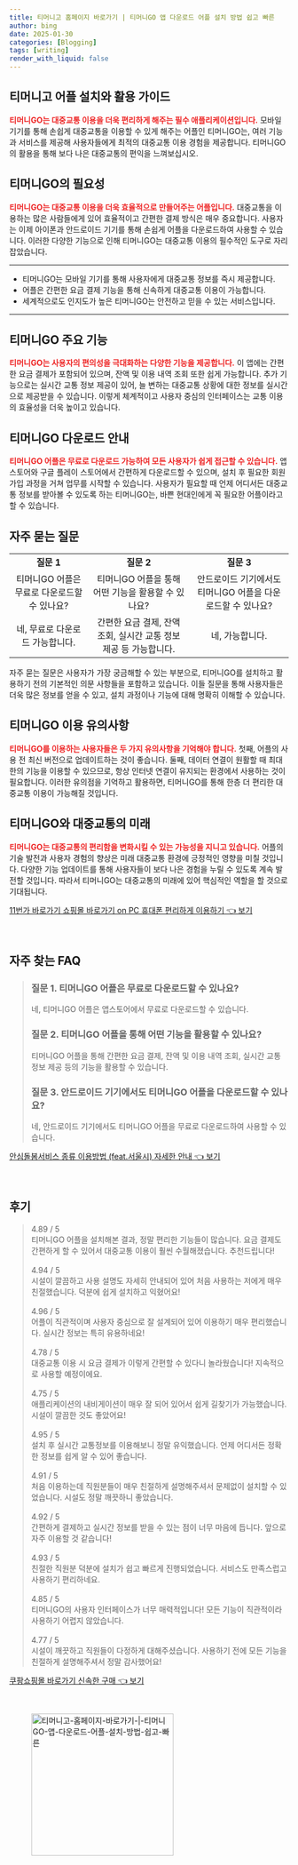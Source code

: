 ```yaml
---
title: 티머니고 홈페이지 바로가기 | 티머니GO 앱 다운로드 어플 설치 방법 쉽고 빠른
author: bing
date: 2025-01-30
categories: [Blogging]
tags: [writing]
render_with_liquid: false
---
```



<h2 id='티머니고_어플_설치와_활용_가이드'>티머니고 어플 설치와 활용 가이드</h2>

<p><b><span style="color: #ee2323;">티머니GO는 대중교통 이용을 더욱 편리하게 해주는 필수 애플리케이션입니다.</span></b> 모바일 기기를 통해 손쉽게 대중교통을 이용할 수 있게 해주는 어플인 티머니GO는, 여러 기능과 서비스를 제공해 사용자들에게 최적의 대중교통 이용 경험을 제공합니다. 티머니GO의 활용을 통해 보다 나은 대중교통의 편익을 느껴보십시오.</p>

<h2 id='티머니GO의_필요성'>티머니GO의 필요성</h2>

<p><b><span style="color: #ee2323;">티머니GO는 대중교통 이용을 더욱 효율적으로 만들어주는 어플입니다.</span></b> 대중교통을 이용하는 많은 사람들에게 있어 효율적이고 간편한 결제 방식은 매우 중요합니다. 사용자는 이제 아이폰과 안드로이드 기기를 통해 손쉽게 어플을 다운로드하여 사용할 수 있습니다. 이러한 다양한 기능으로 인해 티머니GO는 대중교통 이용의 필수적인 도구로 자리잡았습니다.</p>

<hr />

<ul>
    <li>티머니GO는 모바일 기기를 통해 사용자에게 대중교통 정보를 즉시 제공합니다.</li>
    <li>어플은 간편한 요금 결제 기능을 통해 신속하게 대중교통 이용이 가능합니다.</li>
    <li>세계적으로도 인지도가 높은 티머니GO는 안전하고 믿을 수 있는 서비스입니다.</li>
</ul>

<hr />

<h2 id='티머니GO_주요_기능'>티머니GO 주요 기능</h2>

<p><b><span style="color: #ee2323;">티머니GO는 사용자의 편의성을 극대화하는 다양한 기능을 제공합니다.</span></b> 이 앱에는 간편한 요금 결제가 포함되어 있으며, 잔액 및 이용 내역 조회 또한 쉽게 가능합니다. 추가 기능으로는 실시간 교통 정보 제공이 있어, 늘 변하는 대중교통 상황에 대한 정보를 실시간으로 제공받을 수 있습니다. 이렇게 체계적이고 사용자 중심의 인터페이스는 교통 이용의 효율성을 더욱 높이고 있습니다.</p>

<h2 id='티머니GO_다운로드_안내'>티머니GO 다운로드 안내</h2>

<p><b><span style="color: #ee2323;">티머니GO 어플은 무료로 다운로드 가능하여 모든 사용자가 쉽게 접근할 수 있습니다.</span></b> 앱 스토어와 구글 플레이 스토어에서 간편하게 다운로드할 수 있으며, 설치 후 필요한 회원가입 과정을 거쳐 업무를 시작할 수 있습니다. 사용자가 필요할 때 언제 어디서든 대중교통 정보를 받아볼 수 있도록 하는 티머니GO는, 바쁜 현대인에게 꼭 필요한 어플이라고 할 수 있습니다.</p>

<h2 id='자주_묻는_질문'>자주 묻는 질문</h2>

<table>
    <tr>
        <td style="text-align: center; height: 17px;"><b>질문 1</b></td>
        <td style="text-align: center; height: 17px;"><b>질문 2</b></td>
        <td style="text-align: center; height: 17px;"><b>질문 3</b></td>
    </tr>
    <tr>
        <td style="text-align: center;">티머니GO 어플은 무료로 다운로드할 수 있나요?</td>
        <td style="text-align: center;">티머니GO 어플을 통해 어떤 기능을 활용할 수 있나요?</td>
        <td style="text-align: center;">안드로이드 기기에서도 티머니GO 어플을 다운로드할 수 있나요?</td>
    </tr>
    <tr>
        <td style="text-align: center; height: 17px;">네, 무료로 다운로드 가능합니다.</td>
        <td style="text-align: center; height: 17px;">간편한 요금 결제, 잔액 조회, 실시간 교통 정보 제공 등 가능합니다.</td>
        <td style="text-align: center; height: 17px;">네, 가능합니다.</td>
    </tr>
</table>

<p>자주 묻는 질문은 사용자가 가장 궁금해할 수 있는 부분으로, 티머니GO를 설치하고 활용하기 전의 기본적인 의문 사항들을 포함하고 있습니다. 이들 질문을 통해 사용자들은 더욱 많은 정보를 얻을 수 있고, 설치 과정이나 기능에 대해 명확히 이해할 수 있습니다.</p>

<h2 id='티머니GO_이용_유의사항'>티머니GO 이용 유의사항</h2>

<p><b><span style="color: #ee2323;">티머니GO를 이용하는 사용자들은 두 가지 유의사항을 기억해야 합니다.</span></b> 첫째, 어플의 사용 전 최신 버전으로 업데이트하는 것이 좋습니다. 둘째, 데이터 연결이 원활할 때 최대한의 기능을 이용할 수 있으므로, 항상 인터넷 연결이 유지되는 환경에서 사용하는 것이 필요합니다. 이러한 유의점을 기억하고 활용하면, 티머니GO를 통해 한층 더 편리한 대중교통 이용이 가능해질 것입니다.</p>

<h2 id='티머니GO와_대중교통_미래'>티머니GO와 대중교통의 미래</h2>

<p><b><span style="color: #ee2323;">티머니GO는 대중교통의 편리함을 변화시킬 수 있는 가능성을 지니고 있습니다.</span></b> 어플의 기술 발전과 사용자 경험의 향상은 미래 대중교통 환경에 긍정적인 영향을 미칠 것입니다. 다양한 기능 업데이트를 통해 사용자들이 보다 나은 경험을 누릴 수 있도록 계속 발전할 것입니다. 따라서 티머니GO는 대중교통의 미래에 있어 핵심적인 역할을 할 것으로 기대됩니다.</p>


<p><a class="click-button" title="11번가 바로가기 쇼핑몰 바로가기 on PC 휴대폰 편리하게 이용하기" href="https://yellowplanner.github.io/posts/11%EB%B2%88%EA%B0%80-%EB%B0%94%EB%A1%9C%EA%B0%80%EA%B8%B0-%EC%87%BC%ED%95%91%EB%AA%B0-%EB%B0%94%EB%A1%9C%EA%B0%80%EA%B8%B0-on-PC-%ED%9C%B4%EB%8C%80%ED%8F%B0-%ED%8E%B8%EB%A6%AC%ED%95%98%EA%B2%8C-%EC%9D%B4%EC%9A%A9%ED%95%98%EA%B8%B0/" rel="dofollow">11번가 바로가기 쇼핑몰 바로가기 on PC 휴대폰 편리하게 이용하기 👈 보기</a></p><br>
<h2 id='자주_찾는_FAQ'>자주 찾는 FAQ</h2>
<div itemscope="" itemtype="https://schema.org/FAQPage"> 
<blockquote> 
<div itemscope="" itemprop="mainEntity" itemtype="https://schema.org/Question"> 
<h3 itemprop="name">질문 1. 티머니GO 어플은 무료로 다운로드할 수 있나요?</h3> 
<div itemscope="" itemprop="acceptedAnswer" itemtype="https://schema.org/Answer"> 
<span itemprop="text"> 
<p>네, 티머니GO 어플은 앱스토어에서 무료로 다운로드할 수 있습니다.</p> 
</span> 
</div> 
</div> 
<div itemscope="" itemprop="mainEntity" itemtype="https://schema.org/Question"> 
<h3 itemprop="name">질문 2. 티머니GO 어플을 통해 어떤 기능을 활용할 수 있나요?</h3> 
<div itemscope="" itemprop="acceptedAnswer" itemtype="https://schema.org/Answer"> 
<span itemprop="text"> 
<p>티머니GO 어플을 통해 간편한 요금 결제, 잔액 및 이용 내역 조회, 실시간 교통 정보 제공 등의 기능을 활용할 수 있습니다.</p> 
</span> 
</div> 
</div> 
<div itemscope="" itemprop="mainEntity" itemtype="https://schema.org/Question"> 
<h3 itemprop="name">질문 3. 안드로이드 기기에서도 티머니GO 어플을 다운로드할 수 있나요?</h3> 
<div itemscope="" itemprop="acceptedAnswer" itemtype="https://schema.org/Answer"> 
<span itemprop="text"> 
<p>네, 안드로이드 기기에서도 티머니GO 어플을 무료로 다운로드하여 사용할 수 있습니다.</p> 
</span> 
</div> 
</div> 
</blockquote> 
</div>
<p><a class="click-button" title="안심돌봄서비스 종류 이용방법 (feat.서울시) 자세한 안내" href="https://yellowplanner.github.io/posts/%EC%95%88%EC%8B%AC%EB%8F%8C%EB%B4%84%EC%84%9C%EB%B9%84%EC%8A%A4-%EC%A2%85%EB%A5%98-%EC%9D%B4%EC%9A%A9%EB%B0%A9%EB%B2%95-(feat.%EC%84%9C%EC%9A%B8%EC%8B%9C)-%EC%9E%90%EC%84%B8%ED%95%9C-%EC%95%88%EB%82%B4/" rel="dofollow">안심돌봄서비스 종류 이용방법 (feat.서울시) 자세한 안내 👈 보기</a></p><br>
<h2 id='후기'>후기</h2>
<div itemscope itemtype="https://schema.org/Product">
  <blockquote>
  <div itemprop="review" itemscope itemtype="https://schema.org/Review">
      <div itemprop="reviewRating" itemscope itemtype="https://schema.org/Rating"> <span itemprop="ratingValue">4.89</span> / <span itemprop="bestRating">5</span> </div>
      <span itemprop="reviewBody">티머니GO 어플을 설치해본 결과, 정말 편리한 기능들이 많습니다. 요금 결제도 간편하게 할 수 있어서 대중교통 이용이 훨씬 수월해졌습니다. 추천드립니다!</span>
  </div>
  <br>
  <div itemprop="review" itemscope itemtype="https://schema.org/Review">
      <div itemprop="reviewRating" itemscope itemtype="https://schema.org/Rating"> <span itemprop="ratingValue">4.94</span> / <span itemprop="bestRating">5</span> </div>
      <span itemprop="reviewBody">시설이 깔끔하고 사용 설명도 자세히 안내되어 있어 처음 사용하는 저에게 매우 친절했습니다. 덕분에 쉽게 설치하고 익혔어요!</span>
  </div>
  <br>
  <div itemprop="review" itemscope itemtype="https://schema.org/Review">
      <div itemprop="reviewRating" itemscope itemtype="https://schema.org/Rating"> <span itemprop="ratingValue">4.96</span> / <span itemprop="bestRating">5</span> </div>
      <span itemprop="reviewBody">어플이 직관적이며 사용자 중심으로 잘 설계되어 있어 이용하기 매우 편리했습니다. 실시간 정보는 특히 유용하네요!</span>
  </div>
  <br>
  <div itemprop="review" itemscope itemtype="https://schema.org/Review">
      <div itemprop="reviewRating" itemscope itemtype="https://schema.org/Rating"> <span itemprop="ratingValue">4.78</span> / <span itemprop="bestRating">5</span> </div>
      <span itemprop="reviewBody">대중교통 이용 시 요금 결제가 이렇게 간편할 수 있다니 놀라웠습니다! 지속적으로 사용할 예정이에요.</span>
  </div>
  <br>
  <div itemprop="review" itemscope itemtype="https://schema.org/Review">
      <div itemprop="reviewRating" itemscope itemtype="https://schema.org/Rating"> <span itemprop="ratingValue">4.75</span> / <span itemprop="bestRating">5</span> </div>
      <span itemprop="reviewBody">애플리케이션의 내비게이션이 매우 잘 되어 있어서 쉽게 길찾기가 가능했습니다. 시설이 깔끔한 것도 좋았어요!</span>
  </div>
  <br>
  <div itemprop="review" itemscope itemtype="https://schema.org/Review">
      <div itemprop="reviewRating" itemscope itemtype="https://schema.org/Rating"> <span itemprop="ratingValue">4.95</span> / <span itemprop="bestRating">5</span> </div>
      <span itemprop="reviewBody">설치 후 실시간 교통정보를 이용해보니 정말 유익했습니다. 언제 어디서든 정확한 정보를 쉽게 알 수 있어 좋습니다.</span>
  </div>
  <br>
  <div itemprop="review" itemscope itemtype="https://schema.org/Review">
      <div itemprop="reviewRating" itemscope itemtype="https://schema.org/Rating"> <span itemprop="ratingValue">4.91</span> / <span itemprop="bestRating">5</span> </div>
      <span itemprop="reviewBody">처음 이용하는데 직원분들이 매우 친절하게 설명해주셔서 문제없이 설치할 수 있었습니다. 시설도 정말 깨끗하니 좋았습니다.</span>
  </div>
  <br>
  <div itemprop="review" itemscope itemtype="https://schema.org/Review">
      <div itemprop="reviewRating" itemscope itemtype="https://schema.org/Rating"> <span itemprop="ratingValue">4.92</span> / <span itemprop="bestRating">5</span> </div>
      <span itemprop="reviewBody">간편하게 결제하고 실시간 정보를 받을 수 있는 점이 너무 마음에 듭니다. 앞으로 자주 이용할 것 같습니다!</span>
  </div>
  <br>
  <div itemprop="review" itemscope itemtype="https://schema.org/Review">
      <div itemprop="reviewRating" itemscope itemtype="https://schema.org/Rating"> <span itemprop="ratingValue">4.93</span> / <span itemprop="bestRating">5</span> </div>
      <span itemprop="reviewBody">친절한 직원분 덕분에 설치가 쉽고 빠르게 진행되었습니다. 서비스도 만족스럽고 사용하기 편리하네요.</span>
  </div>
  <br>
  <div itemprop="review" itemscope itemtype="https://schema.org/Review">
      <div itemprop="reviewRating" itemscope itemtype="https://schema.org/Rating"> <span itemprop="ratingValue">4.85</span> / <span itemprop="bestRating">5</span> </div>
      <span itemprop="reviewBody">티머니GO의 사용자 인터페이스가 너무 매력적입니다! 모든 기능이 직관적이라 사용하기 어렵지 않았습니다.</span>
  </div>
  <br>
  <div itemprop="review" itemscope itemtype="https://schema.org/Review">
      <div itemprop="reviewRating" itemscope itemtype="https://schema.org/Rating"> <span itemprop="ratingValue">4.77</span> / <span itemprop="bestRating">5</span> </div>
      <span itemprop="reviewBody">시설이 깨끗하고 직원들이 다정하게 대해주셨습니다. 사용하기 전에 모든 기능을 친절하게 설명해주셔서 정말 감사했어요!</span>
  </div>
  </blockquote>
</div>
<p><a class="click-button" title="쿠팡쇼핑몰 바로가기 신속한 구매" href="https://yellowplanner.github.io/posts/%EC%BF%A0%ED%8C%A1%EC%87%BC%ED%95%91%EB%AA%B0-%EB%B0%94%EB%A1%9C%EA%B0%80%EA%B8%B0-%EC%8B%A0%EC%86%8D%ED%95%9C-%EA%B5%AC%EB%A7%A4/" rel="dofollow">쿠팡쇼핑몰 바로가기 신속한 구매 👈 보기</a></p><br>
<figure class="image"><img src="https://yellowplanner.github.io/assets/img/thumbnail/티머니고-홈페이지-바로가기-|-티머니GO-앱-다운로드-어플-설치-방법-쉽고-빠른.webp" alt="티머니고-홈페이지-바로가기-|-티머니GO-앱-다운로드-어플-설치-방법-쉽고-빠른" width="256" height="256"></figure>
